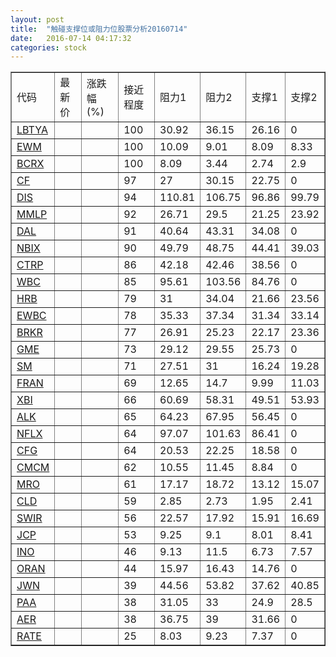 ```yaml
---
layout: post
title:  "触碰支撑位或阻力位股票分析20160714"
date:   2016-07-14 04:17:32
categories: stock
---
```

<script type="text/javascript">
var stockList = []
stockList.push('gb_lbtya');
stockList.push('gb_ewm');
stockList.push('gb_bcrx');
stockList.push('gb_cf');
stockList.push('gb_dis');
stockList.push('gb_mmlp');
stockList.push('gb_dal');
stockList.push('gb_nbix');
stockList.push('gb_ctrp');
stockList.push('gb_wbc');
stockList.push('gb_hrb');
stockList.push('gb_ewbc');
stockList.push('gb_brkr');
stockList.push('gb_gme');
stockList.push('gb_sm');
stockList.push('gb_fran');
stockList.push('gb_xbi');
stockList.push('gb_alk');
stockList.push('gb_nflx');
stockList.push('gb_cfg');
stockList.push('gb_cmcm');
stockList.push('gb_mro');
stockList.push('gb_cld');
stockList.push('gb_swir');
stockList.push('gb_jcp');
stockList.push('gb_ino');
stockList.push('gb_oran');
stockList.push('gb_jwn');
stockList.push('gb_paa');
stockList.push('gb_aer');
stockList.push('gb_rate');
</script>
<table border="1">
 <tr>
 <td>代码</td>
 <td>最新价</td>
 <td>涨跌幅(%)</td>
 <td>接近程度</td>
 <td>阻力1</td>
 <td>阻力2</td>
 <td>支撑1</td>
 <td>支撑2</td>
</tr>
  <tr id="lbtya" class="red">
  <td><a href="http://stock.finance.sina.com.cn/usstock/quotes/LBTYA.html" target="_blank">LBTYA</a></td><td></td><td></td><td>100</td><td>30.92</td><td>36.15</td><td>26.16</td><td>0</td></tr>
  <tr id="ewm" class="green">
  <td><a href="http://stock.finance.sina.com.cn/usstock/quotes/EWM.html" target="_blank">EWM</a></td><td></td><td></td><td>100</td><td>10.09</td><td>9.01</td><td>8.09</td><td>8.33</td></tr>
  <tr id="bcrx" class="green">
  <td><a href="http://stock.finance.sina.com.cn/usstock/quotes/BCRX.html" target="_blank">BCRX</a></td><td></td><td></td><td>100</td><td>8.09</td><td>3.44</td><td>2.74</td><td>2.9</td></tr>
  <tr id="cf" class="red">
  <td><a href="http://stock.finance.sina.com.cn/usstock/quotes/CF.html" target="_blank">CF</a></td><td></td><td></td><td>97</td><td>27</td><td>30.15</td><td>22.75</td><td>0</td></tr>
  <tr id="dis" class="green">
  <td><a href="http://stock.finance.sina.com.cn/usstock/quotes/DIS.html" target="_blank">DIS</a></td><td></td><td></td><td>94</td><td>110.81</td><td>106.75</td><td>96.86</td><td>99.79</td></tr>
  <tr id="mmlp" class="green">
  <td><a href="http://stock.finance.sina.com.cn/usstock/quotes/MMLP.html" target="_blank">MMLP</a></td><td></td><td></td><td>92</td><td>26.71</td><td>29.5</td><td>21.25</td><td>23.92</td></tr>
  <tr id="dal" class="red">
  <td><a href="http://stock.finance.sina.com.cn/usstock/quotes/DAL.html" target="_blank">DAL</a></td><td></td><td></td><td>91</td><td>40.64</td><td>43.31</td><td>34.08</td><td>0</td></tr>
  <tr id="nbix" class="red">
  <td><a href="http://stock.finance.sina.com.cn/usstock/quotes/NBIX.html" target="_blank">NBIX</a></td><td></td><td></td><td>90</td><td>49.79</td><td>48.75</td><td>44.41</td><td>39.03</td></tr>
  <tr id="ctrp" class="green">
  <td><a href="http://stock.finance.sina.com.cn/usstock/quotes/CTRP.html" target="_blank">CTRP</a></td><td></td><td></td><td>86</td><td>42.18</td><td>42.46</td><td>38.56</td><td>0</td></tr>
  <tr id="wbc" class="red">
  <td><a href="http://stock.finance.sina.com.cn/usstock/quotes/WBC.html" target="_blank">WBC</a></td><td></td><td></td><td>85</td><td>95.61</td><td>103.56</td><td>84.76</td><td>0</td></tr>
  <tr id="hrb" class="green">
  <td><a href="http://stock.finance.sina.com.cn/usstock/quotes/HRB.html" target="_blank">HRB</a></td><td></td><td></td><td>79</td><td>31</td><td>34.04</td><td>21.66</td><td>23.56</td></tr>
  <tr id="ewbc" class="red">
  <td><a href="http://stock.finance.sina.com.cn/usstock/quotes/EWBC.html" target="_blank">EWBC</a></td><td></td><td></td><td>78</td><td>35.33</td><td>37.34</td><td>31.34</td><td>33.14</td></tr>
  <tr id="brkr" class="red">
  <td><a href="http://stock.finance.sina.com.cn/usstock/quotes/BRKR.html" target="_blank">BRKR</a></td><td></td><td></td><td>77</td><td>26.91</td><td>25.23</td><td>22.17</td><td>23.36</td></tr>
  <tr id="gme" class="red">
  <td><a href="http://stock.finance.sina.com.cn/usstock/quotes/GME.html" target="_blank">GME</a></td><td></td><td></td><td>73</td><td>29.12</td><td>29.55</td><td>25.73</td><td>0</td></tr>
  <tr id="sm" class="red">
  <td><a href="http://stock.finance.sina.com.cn/usstock/quotes/SM.html" target="_blank">SM</a></td><td></td><td></td><td>71</td><td>27.51</td><td>31</td><td>16.24</td><td>19.28</td></tr>
  <tr id="fran" class="red">
  <td><a href="http://stock.finance.sina.com.cn/usstock/quotes/FRAN.html" target="_blank">FRAN</a></td><td></td><td></td><td>69</td><td>12.65</td><td>14.7</td><td>9.99</td><td>11.03</td></tr>
  <tr id="xbi" class="red">
  <td><a href="http://stock.finance.sina.com.cn/usstock/quotes/XBI.html" target="_blank">XBI</a></td><td></td><td></td><td>66</td><td>60.69</td><td>58.31</td><td>49.51</td><td>53.93</td></tr>
  <tr id="alk" class="red">
  <td><a href="http://stock.finance.sina.com.cn/usstock/quotes/ALK.html" target="_blank">ALK</a></td><td></td><td></td><td>65</td><td>64.23</td><td>67.95</td><td>56.45</td><td>0</td></tr>
  <tr id="nflx" class="red">
  <td><a href="http://stock.finance.sina.com.cn/usstock/quotes/NFLX.html" target="_blank">NFLX</a></td><td></td><td></td><td>64</td><td>97.07</td><td>101.63</td><td>86.41</td><td>0</td></tr>
  <tr id="cfg" class="green">
  <td><a href="http://stock.finance.sina.com.cn/usstock/quotes/CFG.html" target="_blank">CFG</a></td><td></td><td></td><td>64</td><td>20.53</td><td>22.25</td><td>18.58</td><td>0</td></tr>
  <tr id="cmcm" class="red">
  <td><a href="http://stock.finance.sina.com.cn/usstock/quotes/CMCM.html" target="_blank">CMCM</a></td><td></td><td></td><td>62</td><td>10.55</td><td>11.45</td><td>8.84</td><td>0</td></tr>
  <tr id="mro" class="green">
  <td><a href="http://stock.finance.sina.com.cn/usstock/quotes/MRO.html" target="_blank">MRO</a></td><td></td><td></td><td>61</td><td>17.17</td><td>18.72</td><td>13.12</td><td>15.07</td></tr>
  <tr id="cld" class="green">
  <td><a href="http://stock.finance.sina.com.cn/usstock/quotes/CLD.html" target="_blank">CLD</a></td><td></td><td></td><td>59</td><td>2.85</td><td>2.73</td><td>1.95</td><td>2.41</td></tr>
  <tr id="swir" class="red">
  <td><a href="http://stock.finance.sina.com.cn/usstock/quotes/SWIR.html" target="_blank">SWIR</a></td><td></td><td></td><td>56</td><td>22.57</td><td>17.92</td><td>15.91</td><td>16.69</td></tr>
  <tr id="jcp" class="green">
  <td><a href="http://stock.finance.sina.com.cn/usstock/quotes/JCP.html" target="_blank">JCP</a></td><td></td><td></td><td>53</td><td>9.25</td><td>9.1</td><td>8.01</td><td>8.41</td></tr>
  <tr id="ino" class="red">
  <td><a href="http://stock.finance.sina.com.cn/usstock/quotes/INO.html" target="_blank">INO</a></td><td></td><td></td><td>46</td><td>9.13</td><td>11.5</td><td>6.73</td><td>7.57</td></tr>
  <tr id="oran" class="red">
  <td><a href="http://stock.finance.sina.com.cn/usstock/quotes/ORAN.html" target="_blank">ORAN</a></td><td></td><td></td><td>44</td><td>15.97</td><td>16.43</td><td>14.76</td><td>0</td></tr>
  <tr id="jwn" class="green">
  <td><a href="http://stock.finance.sina.com.cn/usstock/quotes/JWN.html" target="_blank">JWN</a></td><td></td><td></td><td>39</td><td>44.56</td><td>53.82</td><td>37.62</td><td>40.85</td></tr>
  <tr id="paa" class="green">
  <td><a href="http://stock.finance.sina.com.cn/usstock/quotes/PAA.html" target="_blank">PAA</a></td><td></td><td></td><td>38</td><td>31.05</td><td>33</td><td>24.9</td><td>28.5</td></tr>
  <tr id="aer" class="red">
  <td><a href="http://stock.finance.sina.com.cn/usstock/quotes/AER.html" target="_blank">AER</a></td><td></td><td></td><td>38</td><td>36.75</td><td>39</td><td>31.66</td><td>0</td></tr>
  <tr id="rate" class="red">
  <td><a href="http://stock.finance.sina.com.cn/usstock/quotes/RATE.html" target="_blank">RATE</a></td><td></td><td></td><td>25</td><td>8.03</td><td>9.23</td><td>7.37</td><td>0</td></tr>
</table>
